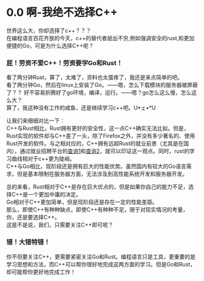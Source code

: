 # 0.0 啊-我绝不选择C++
世界这么大，你却选择了c++？？？    
在编程语言百花齐放的今天，c++的替代者层出不穷,例如强调安全的rust,和更加便捷的Go，可是为什么选择C++呢？  
### 屁！劳资不爱C++！劳资要学Go和Rust！  
看了两分钟Rust，算了，太难了，资料也太蛋疼了，我还是来点简单的吧。  
看了两分钟Go，然后在linux上安装了Go。——嗯，怎么下载模块的服务器被屏蔽了？？
好不容易折腾好了go环境，编译，运行。——嗯？go怎么这么慢，怎么这么大？  
算了，我这种没有工作的咸鱼，还是继续学习c++吧。U•ェ•*U  

让我们来细细对比一下：   
C++与Rust相比，Rust拥有更好的安全性，这一点C++确实无法比拟。但是，Rust实现的软件却与C++差了一头，除了Firefox之外，并没有多少著名的、使用Rust开发的软件。与之相对应的，C++拥有远超Rust的就业前景（尤其是在国内），通过就业招聘平台的[查询1](https://www.zhipin.com/c101020100/?query=C%2B%2B&industry=&position=&ka=hot-position-3)和[查询2](https://www.zhipin.com/job_detail/?query=rust&city=101020100&industry=&position=)，就可以印证这一观点。同时，rust的学习曲线相对于c++更为陡峭。  
C++与Go相比，现阶段还是拥有巨大的性能优势。虽然国内有较大的Go语言需求，但是基本限制在服务器方面，无法涉及到高性能系统开发和服务器开发。  

总的来看，Rust相对于C++是存在巨大优点的，但是如果你自己的能力不足，选择C++是一个更加中庸的决定。  
Go相对于C++更加简单，但是现阶段还是存在一定的性能差距。  
那么，即使C++有种种缺点，即使C++有种种不足，限于对现实情况的考量，你，还是要选择C++。  
这是不是说，我们，只需要关注C++即可呢？
### 错！大错特错！
你不但要关注C++，更需要紧密关注Go和Rust。编程语言只是工具，更重要的是学习思想和方法，而C++可以帮你很好地完成这两方面的学习。但是Go和Rust，却可能帮你更好地完成工作！
